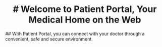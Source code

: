 <h1 align="center"># Welcome to Patient Portal, Your Medical Home on the Web</h1>
## With Patient Portal, you can connect with your doctor through a convenient, safe and secure environment.
